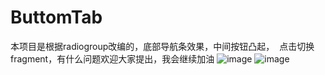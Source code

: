 # ButtomTab
本项目是根据radiogroup改编的，底部导航条效果，中间按钮凸起，  点击切换fragment，有什么问题欢迎大家提出，我会继续加油
![image](https://raw.githubusercontent.com/Cynthia222/ButtomTab/master/jietu1.jpg)
![image](https://raw.githubusercontent.com/Cynthia222/ButtomTab/master/jietu2.jpg)

